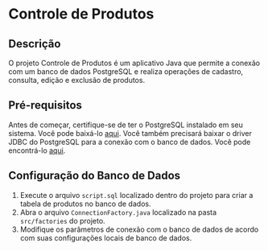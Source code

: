 # Controle de Produtos

## Descrição
O projeto Controle de Produtos é um aplicativo Java que permite a conexão com um
banco de dados PostgreSQL e realiza operações de cadastro, consulta, edição e
exclusão de produtos.

## Pré-requisitos
Antes de começar, certifique-se de ter o PostgreSQL instalado em seu sistema. Você
pode baixá-lo [aqui](https://www.postgresql.org/download/).
Você também precisará baixar o driver JDBC do PostgreSQL para a conexão com o
banco de dados. Você pode encontrá-lo [aqui](https://jdbc.postgresql.org/).

## Configuração do Banco de Dados
1. Execute o arquivo `script.sql` localizado dentro do projeto para criar a tabela de
produtos no banco de dados.
2. Abra o arquivo `ConnectionFactory.java` localizado na pasta `src/factories` do
projeto.
3. Modifique os parâmetros de conexão com o banco de dados de acordo com suas
configurações locais de banco de dados.